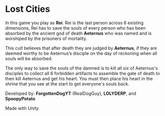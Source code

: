 # Lost Cities

In this game you play as **Rei**. Rei is the last person across 6 existing dimensions, Rei has to save the souls of every person who has been absorbed by the ancient god of death **Aeternus** who was named and is worshiped by the prisoners of mortality. 

This cult believes that after death they are judged by **Aeternus**, if they are deemed worthy to be Aeternus’s disciple on the day of reckoning when all souls will be absorbed. 

The only way to save the souls of the damned is to kill all six of Aeternus's disciples to collect all 6 forbidden artifacts to assemble the gate of death to then kill Aeternus and get his heart. You must then place his heart in the shrine that you see at the start to get everyone's souls back.

Developed by: **ForgottenDogYT** (RealDogGuy), **LOLYDERP**, and **SpoopyPotato**

Made with *Unity*